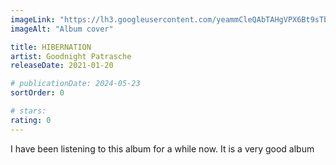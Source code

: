 ```yaml
---
imageLink: "https://lh3.googleusercontent.com/yeammCleQAbTAHgVPX6Bt9sTb1cwMDx6bWo5bhyCvzcMqsaULCJAvqpSz3IjJbhPTD-MsRn4eWZ_cSCq=w544-h544-l90-rj"
imageAlt: "Album cover"

title: HIBERNATION
artist: Goodnight Patrasche
releaseDate: 2021-01-20

# publicationDate: 2024-05-23
sortOrder: 0

# stars:
rating: 0
---
```


I have been listening to this album for a while now. It is a very good album